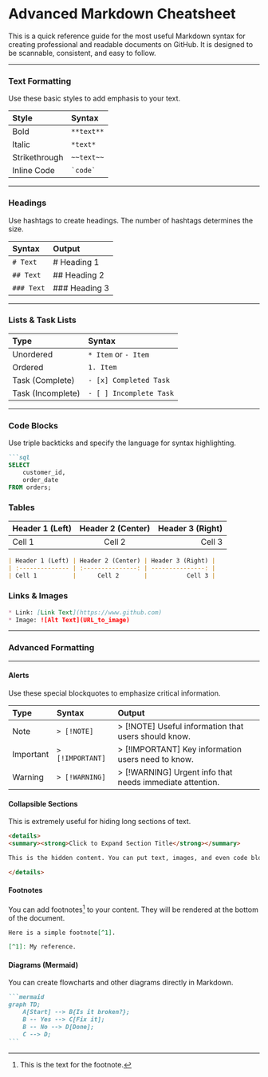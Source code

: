 # Advanced Markdown Cheatsheet

This is a quick reference guide for the most useful Markdown syntax for creating professional and readable documents on GitHub. It is designed to be scannable, consistent, and easy to follow.

---

### **Text Formatting**

Use these basic styles to add emphasis to your text.

| Style         | Syntax        |
| :------------ | :------------ |
| Bold          | `**text**`    |
| Italic        | `*text*`      |
| Strikethrough | `~~text~~`    |
| Inline Code   | `` `code` ``  |

---

### **Headings**

Use hashtags to create headings. The number of hashtags determines the size.

| Syntax    | Output      |
| :-------- | :---------- |
| `# Text`  | # Heading 1 |
| `## Text` | ## Heading 2 |
| `### Text`| ### Heading 3 |

---

### **Lists & Task Lists**

| Type              | Syntax                  |
| :---------------- | :---------------------- |
| Unordered         | `* Item` or `- Item`    |
| Ordered           | `1. Item`               |
| Task (Complete)   | `- [x] Completed Task`  |
| Task (Incomplete) | `- [ ] Incomplete Task` |

---

### **Code Blocks**

Use triple backticks and specify the language for syntax highlighting.

````markdown
```sql
SELECT
    customer_id,
    order_date
FROM orders;
````

### **Tables**


| Header 1 (Left) | Header 2 (Center) | Header 3 (Right) |
| :-------------- | :---------------: | ---------------: |
| Cell 1          |      Cell 2       |           Cell 3 |

```markdown
| Header 1 (Left) | Header 2 (Center) | Header 3 (Right) |
| :-------------- | :---------------: | ---------------: |
| Cell 1          |      Cell 2       |           Cell 3 |
```


### **Links & Images**

```markdown
* Link: [Link Text](https://www.github.com)
* Image: ![Alt Text](URL_to_image)
```

---
### **Advanced Formatting**

---


#### **Alerts**

Use these special blockquotes to emphasize critical information.

| Type      | Syntax          | Output                                                  |
| :-------- | :-------------- | :------------------------------------------------------ |
| Note      | `> [!NOTE]`     | > [!NOTE] Useful information that users should know.      |
| Important | `> [!IMPORTANT]`| > [!IMPORTANT] Key information users need to know.        |
| Warning   | `> [!WARNING]`  | > [!WARNING] Urgent info that needs immediate attention. |


#### **Collapsible Sections**

This is extremely useful for hiding long sections of text.

```html
<details>
<summary><strong>Click to Expand Section Title</strong></summary>

This is the hidden content. You can put text, images, and even code blocks in here.

</details>
```


#### **Footnotes**

You can add footnotes[^1] to your content. They will be rendered at the bottom of the document.

[^1]: This is the text for the footnote.

```markdown
Here is a simple footnote[^1].

[^1]: My reference.
```

#### **Diagrams (Mermaid)**

You can create flowcharts and other diagrams directly in Markdown.

````markdown
```mermaid
graph TD;
    A[Start] --> B{Is it broken?};
    B -- Yes --> C[Fix it];
    B -- No --> D[Done];
    C --> D;
```
